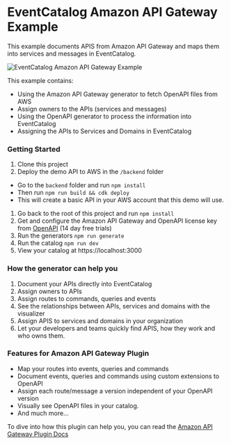 # EventCatalog Amazon API Gateway Example

This example documents APIS from Amazon API Gateway and maps them into services and messages in EventCatalog.

![EventCatalog Amazon API Gateway Example](../../../images/amazon-apigateway-example.png)

This example contains:

- Using the Amazon API Gateway generator to fetch OpenAPI files from AWS
- Assign owners to the APIs (services and messages)
- Using the OpenAPI generator to process the information into EventCatalog
- Assigning the APIs to Services and Domains in EventCatalog

### Getting Started

1. Clone this project
1. Deploy the demo API to AWS in the `/backend` folder
  - Go to the `backend` folder and run `npm install`
  - Then run `npm run build && cdk deploy`
  - This will create a basic API in your AWS account that this demo will use.
1. Go back to the root of this project and run `npm install`
1. Get and configure the Amazon API Gateway and OpenAPI license key from [OpenAPI](https://eventcatalog.cloud) (14 day free trials)
1. Run the generators `npm run generate`
1. Run the catalog `npm run dev`
1. View your catalog at https://localhost:3000

### How the generator can help you

1. Document your APIs directly into EventCatalog
1. Assign owners to APIs
1. Assign routes to commands, queries and events
1. See the relationships between APIs, services and domains with the visualizer
1. Assign APIS to services and domains in your organization
1. Let your developers and teams quickly find APIS, how they work and who owns them.

### Features for Amazon API Gateway Plugin

- Map your routes into events, queries and commands
- Document events, queries and commands using custom extensions to OpenAPI
- Assign each route/message a version independent of your OpenAPI version
- Visually see OpenAPI files in your catalog.
- And much more...

To dive into how this plugin can help you, you can read the [Amazon API Gateway Plugin Docs](https://www.eventcatalog.dev/integrations/amazon-apigateway)




